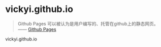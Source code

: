 vickyi.github.io
================

> Github Pages 可以被认为是用户编写的、托管在github上的静态网页。    —— [Github Pages](https://pages.github.com)

vickyi.github.io

